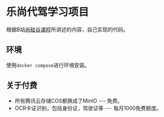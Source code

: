 # 乐尚代驾学习项目

根据B站[尚硅谷课程](https://www.bilibili.com/video/BV1nW421R7qJ)所讲述的内容，自己实现的代码。

## 环境

使用`docker compose`进行环境安装。

## 关于付费

* 所有腾讯云存储COS都换成了MinIO --- 免费。
* OCR卡证识别，包括身份证，驾驶证等 --- 每月1000免费额度。